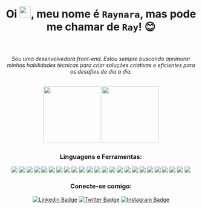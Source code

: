 ### <div align="center"> <em> </em> </div>
<br>

<h1 align='center'>

 Oi <img src="https://raw.githubusercontent.com/MartinHeinz/MartinHeinz/master/wave.gif" width="30px" height="30px">, meu nome é `Raynara`, mas pode me chamar de `Ray`! 😊

 </h1>
<br/>


<div align='center'>

  _Sou uma desenvolvedora front-end. Estou sempre buscando aprimorar minhas habilidades técnicas para criar soluções criativas e eficientes para os desafios do dia a dia._

</div>


<br/>

<div align="center">
  <img height="150em" src="https://github-readme-stats.vercel.app/api?username=raynarastg&show_icons=true&theme=shades-of-purple&include_all_commits=true&count_private=true"/>
  <img height="150em" src="https://github-readme-stats.vercel.app/api/top-langs/?username=raynarastg&layout=compact&langs_count=7&theme=shades-of-purple"/></a>

  <br/>
  
### Linguagens e Ferramentas: 

  <img src="https://img.shields.io/badge/-Node.js-333533?style=flat-square&labelColor=333533&logo=node.js">
  <img src="https://img.shields.io/badge/-React-333533?style=flat-square&labelColor=333533&logo=react">
  <img src="https://img.shields.io/badge/-JavaScript-333533?style=flat-square&labelColor=333533&logo=javaScript">
  <img src="https://img.shields.io/badge/-TypeScript-333533?style=flat-square&labelColor=333533&logo=typeScript">
  <img src="https://img.shields.io/badge/-Docker-333533?style=flat-square&labelColor=333533&logo=docker">
  <img src="https://img.shields.io/badge/-Mysql-333533?style=flat-square&labelColor=333533&logo=MYSQL&logoColor=95cdfc">
  <img src="https://img.shields.io/badge/-Git-333533?style=flat-square&labelColor=333533&logo=Git">
  <img src="https://img.shields.io/badge/-Python-333533?style=flat-square&labelColor=333533&logo=Python&logoColor=006494">
  <img src="https://img.shields.io/badge/-Mongodb-333533?style=flat-square&labelColor=333533&logo=Mongodb">
  
  <img src="https://img.shields.io/badge/-Jest-333533?style=flat-square&labelColor=333533&logo=Jest&logoColor=bb4430">
  <img src="https://img.shields.io/badge/-Mocha-333533?style=flat-square&labelColor=333533&logo=Mocha">
  <img src="https://img.shields.io/badge/-Redux-333533?style=flat-square&labelColor=333533&logo=Redux&logoColor=9395d3">
  <img src="https://img.shields.io/badge/-ReactRouter-333533?style=flat-square&labelColor=333533&logo=ReactRouter">
  <img src="https://img.shields.io/badge/-JWT-333533?style=flat-square&labelColor=333533&logo=JsonWebTokens&logoColor=f4998d">
  <img src="https://img.shields.io/badge/-HTML-333533?style=flat-square&labelColor=333533&logo=html5">
  <img src="https://img.shields.io/badge/-CSS-333533?style=flat-square&labelColor=333533&logo=CSS3&logoColor=4895ef">
  <img src="https://img.shields.io/badge/-RTL-333533?style=flat-square&labelColor=333533&logo=TestingLibrary">
  <img src="https://img.shields.io/badge/-Express-333533?style=flat-square&labelColor=333533&logo=Express">
  
  <img src="https://img.shields.io/badge/-Chai-333533?style=flat-square&labelColor=333533&logo=Chai&logoColor=e58f65">
  <img src="https://img.shields.io/badge/-Pytest-333533?style=flat-square&labelColor=333533&logo=Pytest">
  <img src="https://img.shields.io/badge/-macOS-333533?style=flat-square&labelColor=333533&logo=MacOs">
  <img src="https://img.shields.io/badge/-EsLint-333533?style=flat-square&labelColor=333533&logo=EsLint&logoColor=858ae3">
  <img src="https://img.shields.io/badge/-Sequelize-333533?style=flat-square&labelColor=333533&logo=sequelize">
  <img src="https://img.shields.io/badge/-PostgreSQL-333533?style=flat-square&labelColor=333533&logo=Postgresql&logoColor=blue">

<br/>

### Conecte-se comigo:

[![Linkedin Badge](https://img.shields.io/badge/-LinkedIn-0496ff?style=flat-square&logo=Linkedin&logoColor=white&link=https://www.linkedin.com/in/raynarastg/)](https://www.linkedin.com/in/raynarastg/)
[![Twitter Badge](https://img.shields.io/badge/-Twitter-779be7?style=flat-square&labelColor=779be7&logo=twitter&logoColor=white&link=https://twitter.com/raynarastg)](https://twitter.com/raynarastg)
[![Instagram Badge](https://img.shields.io/badge/-Instagram-f26a8d?style=flat-square&labelColor=f26a8d&logo=instagram&logoColor=white&link=https://www.instagram.com/Raynara.dev)](https://www.instagram.com/Raynara.dev)  
